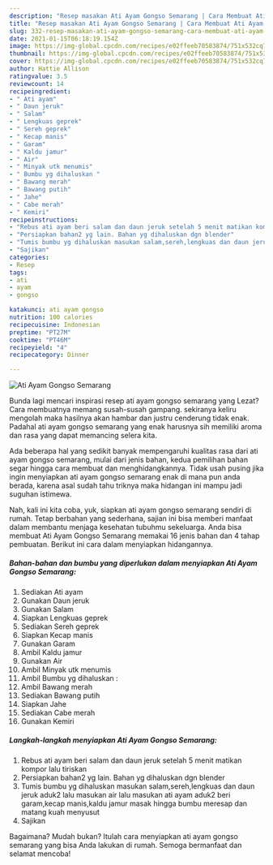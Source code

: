 ```yaml
---
description: "Resep masakan Ati Ayam Gongso Semarang | Cara Membuat Ati Ayam Gongso Semarang Yang Bisa Manjain Lidah"
title: "Resep masakan Ati Ayam Gongso Semarang | Cara Membuat Ati Ayam Gongso Semarang Yang Bisa Manjain Lidah"
slug: 332-resep-masakan-ati-ayam-gongso-semarang-cara-membuat-ati-ayam-gongso-semarang-yang-bisa-manjain-lidah
date: 2021-01-15T06:18:19.154Z
image: https://img-global.cpcdn.com/recipes/e02ffeeb70583874/751x532cq70/ati-ayam-gongso-semarang-foto-resep-utama.jpg
thumbnail: https://img-global.cpcdn.com/recipes/e02ffeeb70583874/751x532cq70/ati-ayam-gongso-semarang-foto-resep-utama.jpg
cover: https://img-global.cpcdn.com/recipes/e02ffeeb70583874/751x532cq70/ati-ayam-gongso-semarang-foto-resep-utama.jpg
author: Hattie Allison
ratingvalue: 3.5
reviewcount: 14
recipeingredient:
- " Ati ayam"
- " Daun jeruk"
- " Salam"
- " Lengkuas geprek"
- " Sereh geprek"
- " Kecap manis"
- " Garam"
- " Kaldu jamur"
- " Air"
- " Minyak utk menumis"
- " Bumbu yg dihaluskan "
- " Bawang merah"
- " Bawang putih"
- " Jahe"
- " Cabe merah"
- " Kemiri"
recipeinstructions:
- "Rebus ati ayam beri salam dan daun jeruk setelah 5 menit matikan kompor lalu tiriskan"
- "Persiapkan bahan2 yg lain. Bahan yg dihaluskan dgn blender"
- "Tumis bumbu yg dihaluskan masukan salam,sereh,lengkuas dan daun jeruk aduk2 lalu masukan air lalu masukan ati ayam aduk2 beri garam,kecap manis,kaldu jamur masak hingga bumbu meresap dan matang kuah menyusut"
- "Sajikan"
categories:
- Resep
tags:
- ati
- ayam
- gongso

katakunci: ati ayam gongso 
nutrition: 100 calories
recipecuisine: Indonesian
preptime: "PT27M"
cooktime: "PT46M"
recipeyield: "4"
recipecategory: Dinner

---
```



![Ati Ayam Gongso Semarang](https://img-global.cpcdn.com/recipes/e02ffeeb70583874/751x532cq70/ati-ayam-gongso-semarang-foto-resep-utama.jpg)

Bunda lagi mencari inspirasi resep ati ayam gongso semarang yang Lezat? Cara membuatnya memang susah-susah gampang. sekiranya keliru mengolah maka hasilnya akan hambar dan justru cenderung tidak enak. Padahal ati ayam gongso semarang yang enak harusnya sih memiliki aroma dan rasa yang dapat memancing selera kita.



Ada beberapa hal yang sedikit banyak mempengaruhi kualitas rasa dari ati ayam gongso semarang, mulai dari jenis bahan, kedua pemilihan bahan segar hingga cara membuat dan menghidangkannya. Tidak usah pusing jika ingin menyiapkan ati ayam gongso semarang enak di mana pun anda berada, karena asal sudah tahu triknya maka hidangan ini mampu jadi suguhan istimewa.


Nah, kali ini kita coba, yuk, siapkan ati ayam gongso semarang sendiri di rumah. Tetap berbahan yang sederhana, sajian ini bisa memberi manfaat dalam membantu menjaga kesehatan tubuhmu sekeluarga. Anda bisa membuat Ati Ayam Gongso Semarang memakai 16 jenis bahan dan 4 tahap pembuatan. Berikut ini cara dalam menyiapkan hidangannya.

<!--inarticleads1-->

##### Bahan-bahan dan bumbu yang diperlukan dalam menyiapkan Ati Ayam Gongso Semarang:

1. Sediakan  Ati ayam
1. Gunakan  Daun jeruk
1. Gunakan  Salam
1. Siapkan  Lengkuas geprek
1. Sediakan  Sereh geprek
1. Siapkan  Kecap manis
1. Gunakan  Garam
1. Ambil  Kaldu jamur
1. Gunakan  Air
1. Ambil  Minyak utk menumis
1. Ambil  Bumbu yg dihaluskan :
1. Ambil  Bawang merah
1. Sediakan  Bawang putih
1. Siapkan  Jahe
1. Sediakan  Cabe merah
1. Gunakan  Kemiri




<!--inarticleads2-->

##### Langkah-langkah menyiapkan Ati Ayam Gongso Semarang:

1. Rebus ati ayam beri salam dan daun jeruk setelah 5 menit matikan kompor lalu tiriskan
1. Persiapkan bahan2 yg lain. Bahan yg dihaluskan dgn blender
1. Tumis bumbu yg dihaluskan masukan salam,sereh,lengkuas dan daun jeruk aduk2 lalu masukan air lalu masukan ati ayam aduk2 beri garam,kecap manis,kaldu jamur masak hingga bumbu meresap dan matang kuah menyusut
1. Sajikan




Bagaimana? Mudah bukan? Itulah cara menyiapkan ati ayam gongso semarang yang bisa Anda lakukan di rumah. Semoga bermanfaat dan selamat mencoba!
